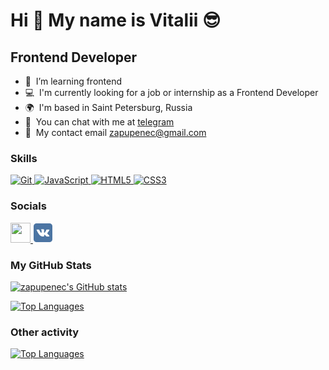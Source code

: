 # Hi 👋 My name is Vitalii 😎

## Frontend Developer

* 🧠  I’m learning frontend
* 💻  I'm currently looking for a job or internship as a Frontend Developer
* 🌍  I'm based in Saint Petersburg, Russia
* 💬  You can chat with me at [telegram](https://telegram.me/zapupenec)
* 📧  My contact email [zapupenec@gmail.com](mailto:zapupenec@gmail.com)

### Skills

<p align="left">
  <a href="https://git-scm.com/" target="_blank" rel="noreferrer">
    <img src="https://raw.githubusercontent.com/danielcranney/readme-generator/main/public/icons/skills/git-colored.svg" width="36" height="36" alt="Git" />
  </a>
  <a href="https://developer.mozilla.org/en-US/docs/Web/JavaScript" target="_blank" rel="noreferrer">
    <img src="https://raw.githubusercontent.com/danielcranney/readme-generator/main/public/icons/skills/javascript-colored.svg" width="36" height="36" alt="JavaScript" />
  </a>
  <a href="https://developer.mozilla.org/en-US/docs/Glossary/HTML5" target="_blank" rel="noreferrer">
    <img src="https://raw.githubusercontent.com/danielcranney/readme-generator/main/public/icons/skills/html5-colored.svg" width="36" height="36" alt="HTML5" />
  </a>
  <a href="https://www.w3.org/TR/CSS/#css" target="_blank" rel="noreferrer">
    <img src="https://raw.githubusercontent.com/danielcranney/readme-generator/main/public/icons/skills/css3-colored.svg" width="36" height="36" alt="CSS3" />
  </a>
</p>


### Socials

<p align="left">
  <a href="https://www.linkedin.com/in/zapupenec" target="_blank" rel="noreferrer">
    <img src="https://raw.githubusercontent.com/danielcranney/readme-generator/main/public/icons/socials/linkedin.svg" width="32" height="32" />
  </a>
    <a href="https://vk.com/zapupenec" target="_blank" rel="noreferrer">
    <img src="https://github.com/zapupenec/zapupenec/blob/main/icons/VK-logo.svg" width="32" height="32" />
  </a>
</p>

### My GitHub Stats
<p align="left">
  <a href="http://www.github.com/zapupenec">
    <img src="https://github-readme-stats.vercel.app/api?username=zapupenec&show_icons=true&hide=&count_private=true&title_color=0891b2&text_color=ffffff&icon_color=14b8a6&bg_color=171717&hide_border=true&show_icons=true" alt="zapupenec's GitHub stats" />
  </a>
</p>
<p align="left">
  <a href="https://github.com/zapupenec">
    <img src="https://github-readme-stats.vercel.app/api/top-langs/?username=zapupenec&langs_count=10&title_color=0891b2&text_color=ffffff&icon_color=14b8a6&bg_color=171717&hide_border=true&locale=en&custom_title=Top%20%Languages" alt="Top Languages" />
  </a>
</p>

### Other activity
<p align="left">
  <a href="https://www.codewars.com/users/zapupenec">
    <img src="https://www.codewars.com/users/zapupenec/badges/large" alt="Top Languages" />
  </a>
</p>
